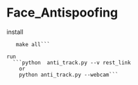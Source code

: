 # Face_Antispoofing
install 
  ```pip install -r requirement.txt
     make all```

run
    ```python  anti_track.py --v rest_link  
      or
      python anti_track.py --webcam```
